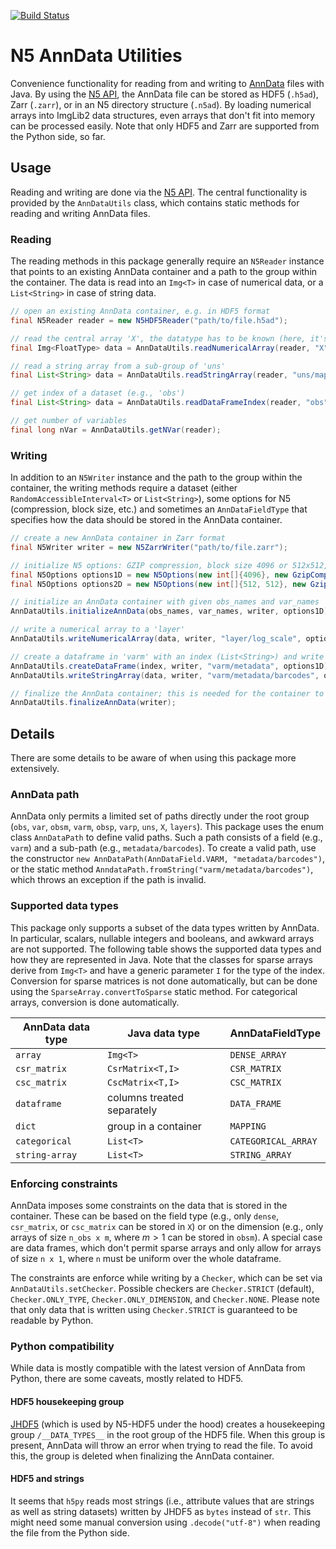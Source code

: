 [![Build Status](https://github.com/JaneliaSciComp/n5-anndata/actions/workflows/build.yml/badge.svg)](https://github.com/JaneliaSciComp/n5-anndata/actions/workflows/build.yml)

# N5 AnnData Utilities
Convenience functionality for reading from and writing to [AnnData](https://anndata.readthedocs.io/en/latest/) files with Java.
By using the [N5 API](https://github.com/saalfeldlab/n5), the AnnData file can be stored as HDF5 (`.h5ad`), Zarr (`.zarr`), or in an N5 directory structure (`.n5ad`).
By loading numerical arrays into ImgLib2 data structures, even arrays that don't fit into memory can be processed easily.
Note that only HDF5 and Zarr are supported from the Python side, so far.


## Usage
Reading and writing are done via the [N5 API](https://github.com/saalfeldlab/n5).
The central functionality is provided by the `AnnDataUtils` class, which contains static methods for reading and writing AnnData files.


### Reading
The reading methods in this package generally require an `N5Reader` instance that points to an existing AnnData container and a path to the group within the container.
The data is read into an `Img<T>` in case of numerical data, or a `List<String>` in case of string data.

```java
// open an existing AnnData container, e.g. in HDF5 format
final N5Reader reader = new N5HDF5Reader("path/to/file.h5ad");

// read the central array 'X', the datatype has to be known (here, it's assumed to be float32)
final Img<FloatType> data = AnnDataUtils.readNumericalArray(reader, "X");

// read a string array from a sub-group of 'uns'
final List<String> data = AnnDataUtils.readStringArray(reader, "uns/mapping1/mapping2/some_string_array");

// get index of a dataset (e.g., 'obs')
final List<String> data = AnnDataUtils.readDataFrameIndex(reader, "obs");

// get number of variables
final long nVar = AnnDataUtils.getNVar(reader);
```


### Writing
In addition to an `N5Writer` instance and the path to the group within the container, the writing methods require a dataset (either `RandomAccessibleInterval<T>` or `List<String>`), some options for N5 (compression, block size, etc.) and sometimes an `AnnDataFieldType` that specifies how the data should be stored in the AnnData container.

```java
// create a new AnnData container in Zarr format
final N5Writer writer = new N5ZarrWriter("path/to/file.zarr");

// initialize N5 options: GZIP compression, block size 4096 or 512x512, no parallel writing
final N5Options options1D = new N5Options(new int[]{4096}, new GzipCompression());
final N5Options options2D = new N5Options(new int[]{512, 512}, new GzipCompression());

// initialize an AnnData container with given obs_names and var_names
AnnDataUtils.initializeAnnData(obs_names, var_names, writer, options1D);

// write a numerical array to a 'layer'
AnnDataUtils.writeNumericalArray(data, writer, "layer/log_scale", options2D, AnnDataFieldType.DENSE_ARRAY);

// create a dataframe in 'varm' with an index (List<String>) and write a categorical array to it
AnnDataUtils.createDataFrame(index, writer, "varm/metadata", options1D);
AnnDataUtils.writeStringArray(data, writer, "varm/metadata/barcodes", options1D, AnnDataFieldType.CATEGORICAL_ARRAY);

// finalize the AnnData container; this is needed for the container to be readable from Python
AnnDataUtils.finalizeAnnData(writer);
```


## Details
There are some details to be aware of when using this package more extensively.


### AnnData path
AnnData only permits a limited set of paths directly under the root group (`obs`, `var`, `obsm`, `varm`, `obsp`, `varp`, `uns`, `X`, `layers`).
This package uses the enum class `AnnDataPath` to define valid paths.
Such a path consists of a field (e.g., `varm`) and a sub-path (e.g., `metadata/barcodes`).
To create a valid path, use the constructor `new AnnDataPath(AnnDataField.VARM, "metadata/barcodes")`, or the static method `AnndataPath.fromString("varm/metadata/barcodes")`, which throws an exception if the path is invalid.


### Supported data types
This package only supports a subset of the data types written by AnnData.
In particular, scalars, nullable integers and booleans, and awkward arrays are not supported.
The following table shows the supported data types and how they are represented in Java.
Note that the classes for sparse arrays derive from `Img<T>` and have a generic parameter `I` for the type of the index.
Conversion for sparse matrices is not done automatically, but can be done using the `SparseArray.convertToSparse` static method.
For categorical arrays, conversion is done automatically.

| AnnData data type | Java data type             | AnnDataFieldType    |
|-------------------|----------------------------|---------------------|
| `array`           | `Img<T>`                   | `DENSE_ARRAY`       |
| `csr_matrix`      | `CsrMatrix<T,I>`           | `CSR_MATRIX`        |
| `csc_matrix`      | `CscMatrix<T,I>`           | `CSC_MATRIX`        |
| `dataframe`       | columns treated separately | `DATA_FRAME`        |
| `dict`            | group in a container       | `MAPPING`           |
| `categorical`     | `List<T>`                  | `CATEGORICAL_ARRAY` |
| `string-array`    | `List<T>`                  | `STRING_ARRAY`      |


### Enforcing constraints
AnnData imposes some constraints on the data that is stored in the container.
These can be based on the field type (e.g., only `dense`, `csr_matrix`, or `csc_matrix` can be stored in `X`) or on the dimension (e.g., only arrays of size `n_obs x m`, where $m > 1$ can be stored in `obsm`).
A special case are data frames, which don't permit sparse arrays and only allow for arrays of size `n x 1`, where `n` must be uniform over the whole dataframe.

The constraints are enforce while writing by a `Checker`, which can be set via `AnnDataUtils.setChecker`.
Possible checkers are `Checker.STRICT` (default), `Checker.ONLY_TYPE`, `Checker.ONLY_DIMENSION`, and `Checker.NONE`.
Please note that only data that is written using `Checker.STRICT` is guaranteed to be readable by Python.


### Python compatibility
While data is mostly compatible with the latest version of AnnData from Python, there are some caveats, mostly related to HDF5.

#### HDF5 housekeeping group
[JHDF5](https://sissource.ethz.ch/sispub/jhdf5) (which is used by N5-HDF5 under the hood) creates a housekeeping group `/__DATA_TYPES__` in the root group of the HDF5 file.
When this group is present, AnnData will throw an error when trying to read the file.
To avoid this, the group is deleted when finalizing the AnnData container.

#### HDF5 and strings
It seems that `h5py` reads most strings (i.e., attribute values that are strings as well as string datasets) written by JHDF5 as `bytes` instead of `str`.
This might need some manual conversion using `.decode("utf-8")` when reading the file from the Python side.
